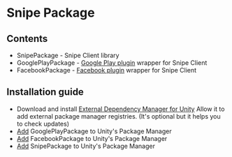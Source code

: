 # Snipe Package

## Contents

<ul>
<li> SnipePackage - Snipe Client library
<li> GooglePlayPackage - <a href="https://github.com/playgameservices/play-games-plugin-for-unity">Google Play plugin</a> wrapper for Snipe Client
<li> FacebookPackage - <a href="https://developers.facebook.com/docs/unity/">Facebook plugin</a> wrapper for Snipe Client
</ul>

## Installation guide

<ul>
<li> Download and install <a href="https://github.com/googlesamples/unity-jar-resolver/blob/master/external-dependency-manager-latest.unitypackage">External Dependency Manager for Unity</a>
Allow it to add external package manager registries. (It's optional but it helps you to check updates)
<li> <a href="https://docs.unity3d.com/Manual/upm-ui-giturl.html">Add</a> GooglePlayPackage to Unity's Package Manager
<li> <a href="https://docs.unity3d.com/Manual/upm-ui-giturl.html">Add</a> FacebookPackage to Unity's Package Manager
<li> <a href="https://docs.unity3d.com/Manual/upm-ui-giturl.html">Add</a> SnipePackage to Unity's Package Manager
</ul>
